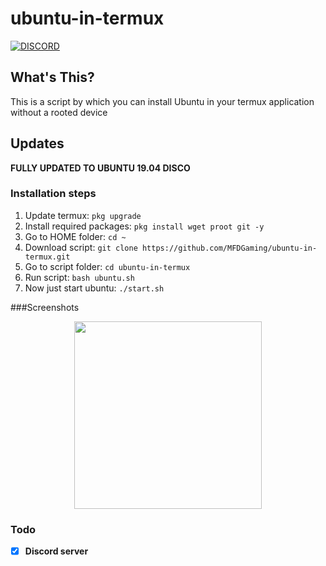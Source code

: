 # ubuntu-in-termux
[![DISCORD](https://img.shields.io/badge/Chat-On%20Discord-738BD7.svg?style=for-the-badge)](https://discord.gg/Vyecdkj)

## What's This?

This is a script by which you can install Ubuntu in your termux application without a rooted device

## Updates
**FULLY UPDATED TO UBUNTU 19.04 DISCO**

### Installation steps
1. Update termux: `pkg upgrade`
2. Install required packages: `pkg install wget proot git -y`
3. Go to HOME folder: `cd ~`
4. Download script: `git clone https://github.com/MFDGaming/ubuntu-in-termux.git`
5. Go to script folder: `cd ubuntu-in-termux`
6. Run script: `bash ubuntu.sh`
7. Now just start ubuntu: `./start.sh`

###Screenshots

<p align="center"><img src="Screenshot_20190420-113146.png" width="300"/></p>

### Todo
- [x] **Discord server**
